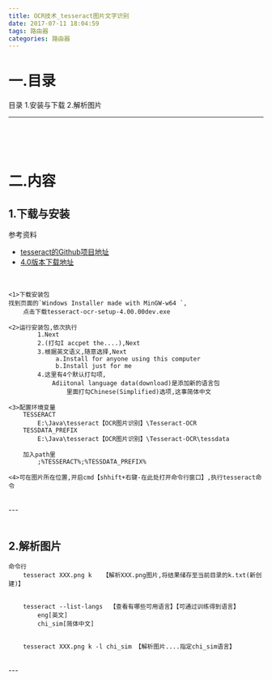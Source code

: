 ```yaml
---
title: OCR技术_tesseract图片文字识别
date: 2017-07-11 18:04:59
tags: 路由器
categories: 路由器
---
```




一.目录
======================

目录
1.安装与下载
2.解析图片
<br>

---
<br><br><br>



二.内容
===================

1.下载与安装
--------------------

参考资料
+ [tesseract的Github项目地址](https://github.com/tesseract-ocr/tesseract)
+ [4.0版本下载地址](https://github.com/tesseract-ocr/tesseract/wiki/4.0-with-LSTM#400-alpha-for-windows)
<br>

```
<1>下载安装包
找到页面的`Windows Installer made with MinGW-w64 `,
	点击下载tesseract-ocr-setup-4.00.00dev.exe

<2>运行安装包,依次执行
		1.Next
		2.(打勾I accpet the....),Next
		3.根据英文语义,随意选择,Next
			 a.Install for anyone using this computer
			 b.Install just for me
		4.这里有4个默认打勾项,
			Adiitonal language data(download)是添加新的语言包
				里面打勾Chinese(Simplified)选项,这事简体中文

<3>配置环境变量
	TESSERACT
		E:\Java\tesseract【OCR图片识别】\Tesseract-OCR
	TESSDATA_PREFIX
		E:\Java\tesseract【OCR图片识别】\Tesseract-OCR\tessdata

	加入path里
		;%TESSERACT%;%TESSDATA_PREFIX%

<4>可在图片所在位置,开启cmd【shhift+右键-在此处打开命令行窗口】,执行tesseract命令

```
<br>
---
<br><br>



2.解析图片
--------------------
```
命令行
	tesseract XXX.png k   【解析XXX.png图片,将结果储存至当前目录的k.txt(新创建)】


	tesseract --list-langs	【查看有哪些可用语言】【可通过训练得到语言】
		eng[英文]
		chi_sim[简体中文]


	tesseract XXX.png k -l chi_sim 【解析图片....指定chi_sim语言】

```
<br>
---
<br><br>
